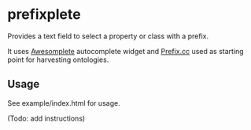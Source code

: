 # prefixplete

Provides a text field to select a property or class with a prefix.

It uses [Awesomplete](https://leaverou.github.io/awesomplete/) autocomplete widget and [Prefix.cc](https://prefix.cc/) 
 used as starting point for harvesting ontologies.

## Usage

See example/index.html for usage.

(Todo: add instructions)